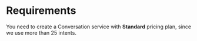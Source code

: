 # Requirements
You need to create a Conversation service with **Standard** pricing plan, since we use more than 25 intents. 
